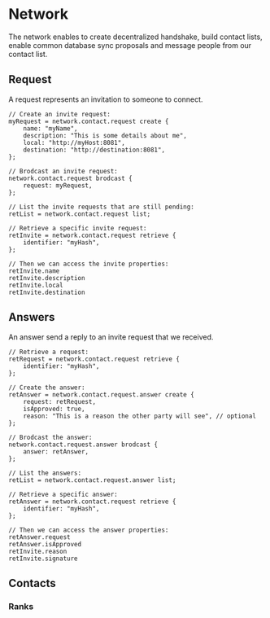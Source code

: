 # Network
The network enables to create decentralized handshake, build contact lists, enable common database sync proposals and message people from our contact list.

## Request
A request represents an invitation to someone to connect.
```
// Create an invite request:
myRequest = network.contact.request create {
    name: "myName",
    description: "This is some details about me",
    local: "http://myHost:8081",
    destination: "http://destination:8081",
};

// Brodcast an invite request:
network.contact.request brodcast {
    request: myRequest,
};

// List the invite requests that are still pending:
retList = network.contact.request list;

// Retrieve a specific invite request:
retInvite = network.contact.request retrieve {
    identifier: "myHash",
};

// Then we can access the invite properties:
retInvite.name
retInvite.description
retInvite.local
retInvite.destination
```

## Answers
An answer send a reply to an invite request that we received.
```
// Retrieve a request:
retRequest = network.contact.request retrieve {
    identifier: "myHash",
};

// Create the answer:
retAnswer = network.contact.request.answer create {
    request: retRequest,
    isApproved: true,
    reason: "This is a reason the other party will see", // optional
};

// Brodcast the answer:
network.contact.request.answer brodcast {
    answer: retAnswer,
};

// List the answers:
retList = network.contact.request.answer list;

// Retrieve a specific answer:
retAnswer = network.contact.request retrieve {
    identifier: "myHash",
};

// Then we can access the answer properties:
retAnswer.request
retAnswer.isApproved
retInvite.reason
retInvite.signature
```

## Contacts
### Ranks
